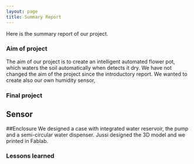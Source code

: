 ```yaml
---
layout: page
title: Summary Report
---
```

Here is the summary report of our project.

### Aim of project

The aim of our project is to create an intelligent automated flower pot, which waters the soil automatically when detects it dry. We have not changed the aim of the project since the introductory report. We wanted to create also our own humidity sensor,


### Final project

## Sensor


##Enclosure
 We designed a case with integrated water reservoir, the pump and a semi-circular water dispenser. Jussi designed the 3D model and we printed in Fablab.

### Lessons learned
